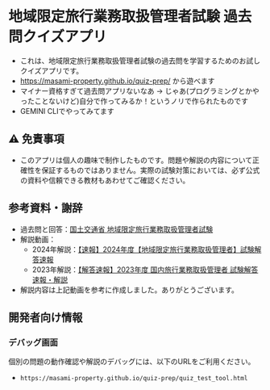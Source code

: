 # 地域限定旅行業務取扱管理者試験 過去問クイズアプリ
- これは、地域限定旅行業務取扱管理者試験の過去問を学習するためのお試しクイズアプリです。
- https://masami-property.github.io/quiz-prep/ から遊べます
- マイナー資格すぎて過去問アプリないなあ -> じゃあ(プログラミングとかやったことないけど)自分で作ってみるか！というノリで作られたものです
- GEMINI CLIでやってみてます

## ⚠️ 免責事項
- このアプリは個人の趣味で制作したものです。問題や解説の内容について正確性を保証するものではありません。実際の試験対策においては、必ず公式の資料や信頼できる教材もあわせてご確認ください。

## 参考資料・謝辞
- 過去問と回答：[国土交通省 地域限定旅行業務取扱管理者試験](https://www.mlit.go.jp/kankocho/seisaku_seido/ryokogyoho/chiikigenteikanrisha.html)
- 解説動画：
  - 2024年解説：[【速報】2024年度【地域限定旅行業務取扱管理者】試験解答速報](https://www.youtube.com/watch?v=SUa1vA8uxuA)
  - 2023年解説：[【解答速報】2023年度 国内旅行業務取扱管理者 試験解答速報・解説](https://www.youtube.com/watch?v=EMI9tlrnMhs)
- 解説内容は上記動画を参考に作成しました。ありがとうございます。

## 開発者向け情報

### デバッグ画面

個別の問題の動作確認や解説のデバッグには、以下のURLをご利用ください。

-   `https://masami-property.github.io/quiz-prep/quiz_test_tool.html`
